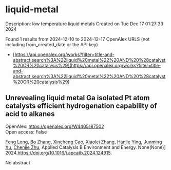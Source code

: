 # liquid-metal
Description: low temperature liquid metals
Created on Tue Dec 17 01:27:33 2024

Found 1 results from 2024-12-10 to 2024-12-17
OpenAlex URLS (not including from_created_date or the API key)
- [https://api.openalex.org/works?filter=title-and-abstract.search%3A%22liquid%20metal%22%20AND%20%28catalyst%20OR%20catalysis%29](https://api.openalex.org/works?filter=title-and-abstract.search%3A%22liquid%20metal%22%20AND%20%28catalyst%20OR%20catalysis%29)

## Unrevealing liquid metal Ga isolated Pt atom catalysts efficient hydrogenation capability of acid to alkanes   

OpenAlex: https://openalex.org/W4405187502    
Open access: False
    
[Feng Long](https://openalex.org/A5101452132), [Bo Zhang](https://openalex.org/A5100335286), [Xincheng Cao](https://openalex.org/A5025172472), [Xiaolei Zhang](https://openalex.org/A5072689275), [Hanjie Ying](https://openalex.org/A5100689402), [Junming Xu](https://openalex.org/A5066253646), [Chenjie Zhu](https://openalex.org/A5072083090), Applied Catalysis B Environment and Energy. None(None)] 2024.https://doi.org/10.1016/j.apcatb.2024.124915.
    
No abstract    

    
